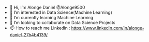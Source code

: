 - 👋 Hi, I’m Alonge Daniel @Alonge9500
- 👀 I’m interested in Data Science(Machine Learning)
- 🌱 I’m currently learning Machine Learning
- 💞️ I’m looking to collaborate on Data Science Projects
- 📫 How to reach me Linkedin : https://www.linkedin.com/in/alonge-daniel-27b4b4139/

<!---
Alonge9500/Alonge9500 is a ✨ special ✨ repository because its `README.md` (this file) appears on your GitHub profile.
You can click the Preview link to take a look at your changes.
--->
